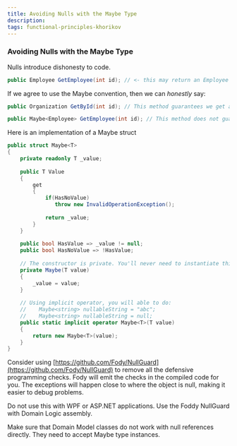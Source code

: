 ```yaml
---
title: Avoiding Nulls with the Maybe Type
description: 
tags: functional-principles-khorikov
---
```



### Avoiding Nulls with the Maybe Type

Nulls introduce dishonesty to code. 

```csharp
public Employee GetEmployee(int id); // <- this may return an Employee or a null
```

If we agree to use the Maybe convention, then we can *honestly* say:

```csharp
public Organization GetById(int id); // This method guarantees we get an Organization

public Maybe<Employee> GetEmployee(int id); // This method does not guarantee we get an Employee
```

Here is an implementation of a Maybe struct

```csharp
public struct Maybe<T>
{
    private readonly T _value;
 
    public T Value
    {
        get
        {
            if(HasNoValue)
               throw new InvalidOperationException();
 
            return _value;
        }
    }
    
    public bool HasValue => _value != null; 
    public bool HasNoValue => !HasValue;   
 
    // The constructor is private. You'll never need to instantiate this value manually
    private Maybe(T value)
    {
        _value = value;
    }
 
    // Using implicit operator, you will able to do: 
    //    Maybe<string> nullableString = "abc";
    //    Maybe<string> nullableString = null; 
    public static implicit operator Maybe<T>(T value)
    {
        return new Maybe<T>(value);
    }
}
```


Consider using [https://github.com/Fody/NullGuard](https://github.com/Fody/NullGuard)   to remove all the defensive programming checks. Fody will emit the checks in the compiled code for you. The exceptions will happen close to where the object is null, making it easier to debug problems. 

Do not use this with WPF or ASP.NET applications. Use the Foddy NullGuard with Domain Logic assembly.

Make sure that Domain Model classes do not work with null references directly. They need to accept Maybe type instances.


